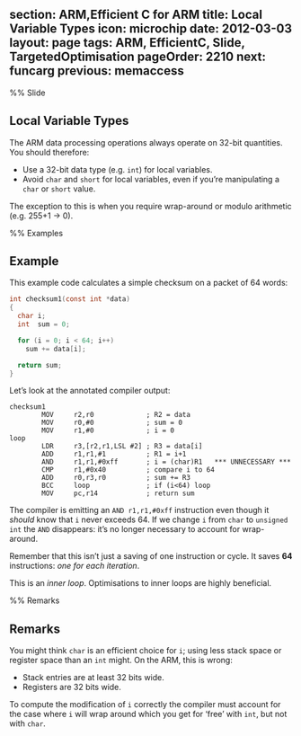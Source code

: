 section: ARM,Efficient C for ARM
title: Local Variable Types
icon: microchip
date: 2012-03-03
layout: page
tags: ARM, EfficientC, Slide, TargetedOptimisation
pageOrder: 2210
next: funcarg
previous: memaccess
----

%% Slide

## Local Variable Types

The ARM data processing operations always operate on 32-bit quantities. You should therefore:

* Use a 32-bit data type (e.g. `int`) for local variables.
* Avoid `char` and `short` for local variables, even if you’re manipulating a `char` or `short` value.

The exception to this is when you require wrap-around or modulo arithmetic (e.g. 255+1 → 0).

%% Examples

## Example

This example code calculates a simple checksum on a packet of 64 words:

``` c
int checksum1(const int *data)
{
  char i;
  int  sum = 0;

  for (i = 0; i < 64; i++)
    sum += data[i];

  return sum;
}
```

Let’s look at the annotated compiler output:

``` arm
checksum1
        MOV     r2,r0             ; R2 = data
        MOV     r0,#0             ; sum = 0
        MOV     r1,#0             ; i = 0
loop
        LDR     r3,[r2,r1,LSL #2] ; R3 = data[i]
        ADD     r1,r1,#1          ; R1 = i+1
        AND     r1,r1,#0xff       ; i = (char)R1   *** UNNECESSARY ***
        CMP     r1,#0x40          ; compare i to 64
        ADD     r0,r3,r0          ; sum += R3
        BCC     loop              ; if (i<64) loop
        MOV     pc,r14            ; return sum
```

The compiler is emitting an `AND r1,r1,#0xff` instruction even though it *should* know that `i` never exceeds 64. If we change `i` from `char` to `unsigned int` the `AND` disappears: it’s no longer necessary to account for wrap-around.

Remember that this isn’t just a saving of one instruction or cycle. It saves **64** instructions: *one for each iteration*.

This is an *inner loop*. Optimisations to inner loops are highly beneficial.

%% Remarks

## Remarks

You might think `char` is an efficient choice for `i`; using less stack space or register space than an `int` might. On the ARM, this is wrong:

* Stack entries are at least 32 bits wide.
* Registers are 32 bits wide.

To compute the modification of `i` correctly the compiler must account for the case where `i` will wrap around which you get for ‘free’ with `int`, but not with `char`.

